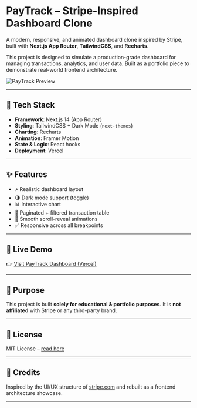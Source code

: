 # PayTrack – Stripe-Inspired Dashboard Clone

A modern, responsive, and animated dashboard clone inspired by Stripe, built with **Next.js App Router**, **TailwindCSS**, and **Recharts**.

This project is designed to simulate a production-grade dashboard for managing transactions, analytics, and user data. Built as a portfolio piece to demonstrate real-world frontend architecture.

![PayTrack Preview](https://github.com/user-attachments/assets/af5f6516-9f59-4c2b-9bf0-3211419d6e3c)


---

## 🚀 Tech Stack

- **Framework**: Next.js 14 (App Router)
- **Styling**: TailwindCSS + Dark Mode (`next-themes`)
- **Charting**: Recharts
- **Animation**: Framer Motion
- **State & Logic**: React hooks
- **Deployment**: Vercel

---

## ✨ Features

- ⚡ Realistic dashboard layout
- 🌗 Dark mode support (toggle)
- 📊 Interactive chart
- 🧾 Paginated + filtered transaction table
- 💨 Smooth scroll-reveal animations
- ✅ Responsive across all breakpoints

---

## 🔗 Live Demo

👉 [Visit PayTrack Dashboard (Vercel)](https://pay-track-eta.vercel.app/dashboard)

---

## 📌 Purpose

This project is built **solely for educational & portfolio purposes**. It is **not affiliated** with Stripe or any third-party brand.

---

## 📃 License

MIT License – [read here](./LICENSE)

---

## 🤝 Credits

Inspired by the UI/UX structure of [stripe.com](https://stripe.com) and rebuilt as a frontend architecture showcase.

---

